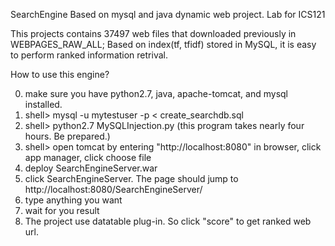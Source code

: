 SearchEngine
Based on mysql and java dynamic web project. Lab for ICS121

This projects contains 37497 web files that downloaded previously in WEBPAGES_RAW_ALL; Based on index(tf, tfidf) stored in MySQL, it is easy to perform ranked information retrival.

How to use this engine?

0. make sure you have python2.7, java, apache-tomcat, and mysql installed.
1. shell> mysql -u mytestuser -p < create_searchdb.sql
2. shell> python2.7 MySQLInjection.py (this program takes nearly four hours. Be prepared.)
3. shell> open tomcat by entering "http://localhost:8080" in browser, click app manager, click choose file
4. deploy SearchEngineServer.war
5. click SearchEngineServer. The page should jump to http://localhost:8080/SearchEngineServer/
6. type anything you want
7. wait for you result
8. The project use datatable plug-in. So click "score" to get ranked web url.

